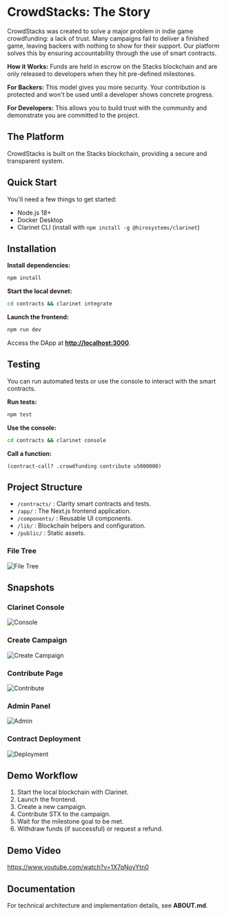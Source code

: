 # **CrowdStacks: The Story**

CrowdStacks was created to solve a major problem in indie game crowdfunding: a lack of trust. Many campaigns fail to deliver a finished game, leaving backers with nothing to show for their support. Our platform solves this by ensuring accountability through the use of smart contracts.

**How it Works:** Funds are held in escrow on the Stacks blockchain and are only released to developers when they hit pre-defined milestones.

**For Backers:** This model gives you more security. Your contribution is protected and won't be used until a developer shows concrete progress.

**For Developers:** This allows you to build trust with the community and demonstrate you are committed to the project.

## **The Platform**

CrowdStacks is built on the Stacks blockchain, providing a secure and transparent system.

## **Quick Start**

You'll need a few things to get started:

* Node.js 18+
* Docker Desktop
* Clarinet CLI (install with `npm install -g @hirosystems/clarinet`)

## **Installation**

**Install dependencies:**

```bash
npm install
```

**Start the local devnet:**

```bash
cd contracts && clarinet integrate
```

**Launch the frontend:**

```bash
npm run dev
```

Access the DApp at **[http://localhost:3000](http://localhost:3000)**.

## **Testing**

You can run automated tests or use the console to interact with the smart contracts.

**Run tests:**

```bash
npm test
```

**Use the console:**

```bash
cd contracts && clarinet console
```

**Call a function:**

```clarity
(contract-call? .crowdfunding contribute u5000000)
```

## Project Structure

- `/contracts/` : Clarity smart contracts and tests.  
- `/app/` : The Next.js frontend application.  
- `/components/` : Reusable UI components.  
- `/lib/` : Blockchain helpers and configuration.  
- `/public/` : Static assets.  

### File Tree
![File Tree](assets/6.jpg)

## **Snapshots**

### Clarinet Console
![Console](assets/1.jpg)

### Create Campaign
![Create Campaign](assets/2.jpg)

### Contribute Page
![Contribute](assets/3.jpg)

### Admin Panel
![Admin](assets/4.jpg)

### Contract Deployment
![Deployment](assets/5.jpg)



## **Demo Workflow**

1. Start the local blockchain with Clarinet.
2. Launch the frontend.
3. Create a new campaign.
4. Contribute STX to the campaign.
5. Wait for the milestone goal to be met.
6. Withdraw funds (if successful) or request a refund.


## **Demo Video**
https://www.youtube.com/watch?v=1X7qNoyYtn0

## **Documentation**

For technical architecture and implementation details, see **ABOUT.md**.
